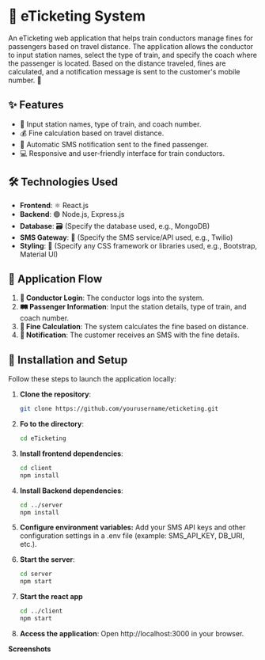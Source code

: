 # 🚆 eTicketing System

An eTicketing web application that helps train conductors manage fines for passengers based on travel distance. The application allows the conductor to input station names, select the type of train, and specify the coach where the passenger is located. Based on the distance traveled, fines are calculated, and a notification message is sent to the customer's mobile number. 📲

## ✨ Features

- 📝 Input station names, type of train, and coach number.
- 💰 Fine calculation based on travel distance.
- 📩 Automatic SMS notification sent to the fined passenger.
- 💻 Responsive and user-friendly interface for train conductors.

## 🛠️ Technologies Used

- **Frontend**: ⚛️ React.js
- **Backend**: 🟢 Node.js, Express.js
- **Database**: 🗃️ (Specify the database used, e.g., MongoDB)
- **SMS Gateway**: 📱 (Specify the SMS service/API used, e.g., Twilio)
- **Styling**: 🎨 (Specify any CSS framework or libraries used, e.g., Bootstrap, Material UI)

## 🔄 Application Flow

1. **🔐 Conductor Login**: The conductor logs into the system.
2. **🛤️ Passenger Information**: Input the station details, type of train, and coach number.
3. **🧮 Fine Calculation**: The system calculates the fine based on distance.
4. **📲 Notification**: The customer receives an SMS with the fine details.

## 🚀 Installation and Setup

Follow these steps to launch the application locally:

1. **Clone the repository**:
   ```bash
   git clone https://github.com/yourusername/eticketing.git

2. **Fo to the directory**:
   ```bash
   cd eTicketing

3. **Install frontend dependencies**:
   ```bash
   cd client
   npm install

4. **Install Backend dependencies**:
   ```bash
   cd ../server
   npm install

5. **Configure environment variables:**
    Add your SMS API keys and other configuration settings in a .env file (example: SMS_API_KEY, DB_URI, etc.).

6. **Start the server**:
   ```bash
   cd server
   npm start

7. **Start the react app**
   ```bash
   cd ../client
   npm start

8. **Access the application**: Open http://localhost:3000 in your browser.


**Screenshots**

